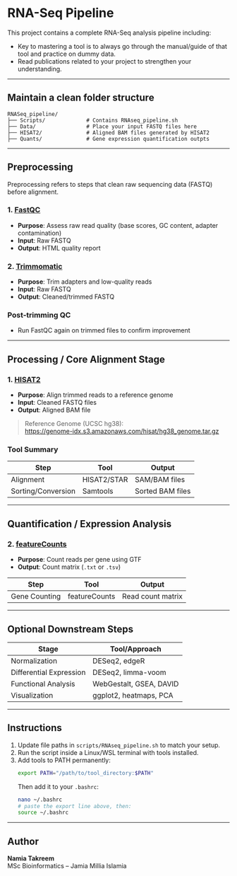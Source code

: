 # RNA-Seq Pipeline

This project contains a complete RNA-Seq analysis pipeline including:

- Key to mastering a tool is to always go through the manual/guide of that tool and practice on dummy data.
- Read publications related to your project to strengthen your understanding.

---

## Maintain a clean folder structure 

```
RNASeq_pipeline/
├── Scripts/             # Contains RNAseq_pipeline.sh
├── Data/                # Place your input FASTQ files here
├── HISAT2/              # Aligned BAM files generated by HISAT2
├── Quants/              # Gene expression quantification outpts 
```
---

## Preprocessing

Preprocessing refers to steps that clean raw sequencing data (FASTQ) before alignment.

### 1. [FastQC](https://www.bioinformatics.babraham.ac.uk/projects/fastqc/)
- **Purpose**: Assess raw read quality (base scores, GC content, adapter contamination)
- **Input**: Raw FASTQ
- **Output**: HTML quality report

### 2. [Trimmomatic](http://www.usadellab.org/cms/index.php?page=trimmomatic)
- **Purpose**: Trim adapters and low-quality reads
- **Input**: Raw FASTQ
- **Output**: Cleaned/trimmed FASTQ

### Post-trimming QC
- Run FastQC again on trimmed files to confirm improvement

---

## Processing / Core Alignment Stage

### 1. [HISAT2](https://daehwankimlab.github.io/hisat2/download/)
- **Purpose**: Align trimmed reads to a reference genome
- **Input**: Cleaned FASTQ files
- **Output**: Aligned BAM file

> Reference Genome (UCSC hg38):  
> https://genome-idx.s3.amazonaws.com/hisat/hg38_genome.tar.gz

### Tool Summary

| Step               | Tool        | Output               |
|--------------------|-------------|----------------------|
| Alignment          | HISAT2/STAR | SAM/BAM files        |
| Sorting/Conversion | Samtools    | Sorted BAM files     |

---

## Quantification / Expression Analysis

### 2. [featureCounts](https://subread.sourceforge.net/featureCounts.html)
- **Purpose**: Count reads per gene using GTF
- **Output**: Count matrix (`.txt` or `.tsv`)

| Step          | Tool          | Output                   |
|---------------|---------------|--------------------------|
| Gene Counting | featureCounts | Read count matrix        |

---

## Optional Downstream Steps

| Stage                       | Tool/Approach           |
|----------------------------|-------------------------|
| Normalization               | DESeq2, edgeR           |
| Differential Expression     | DESeq2, limma-voom      |
| Functional Analysis         | WebGestalt, GSEA, DAVID |
| Visualization               | ggplot2, heatmaps, PCA  |

---

## Instructions

1. Update file paths in `scripts/RNAseq_pipeline.sh` to match your setup.
2. Run the script inside a Linux/WSL terminal with tools installed.
3. Add tools to PATH permanently:
   ```bash
   export PATH="/path/to/tool_directory:$PATH"
   ```
   Then add it to your `.bashrc`:
   ```bash
   nano ~/.bashrc
   # paste the export line above, then:
   source ~/.bashrc
   ```

---

## Author

**Namia Takreem**  
MSc Bioinformatics – Jamia Millia Islamia
